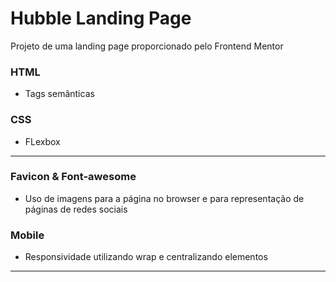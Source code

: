 # Hubble Landing Page

Projeto de uma landing page proporcionado pelo Frontend Mentor

### HTML
- Tags semânticas

### CSS
- FLexbox
---
### Favicon & Font-awesome
- Uso de imagens para a página no browser e para representação de páginas de redes sociais

### Mobile
- Responsividade utilizando wrap e centralizando elementos
--- 